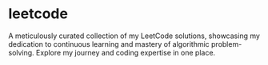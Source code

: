 # leetcode
A meticulously curated collection of my LeetCode solutions, showcasing my dedication to continuous learning and mastery of algorithmic problem-solving. Explore my journey and coding expertise in one place.
